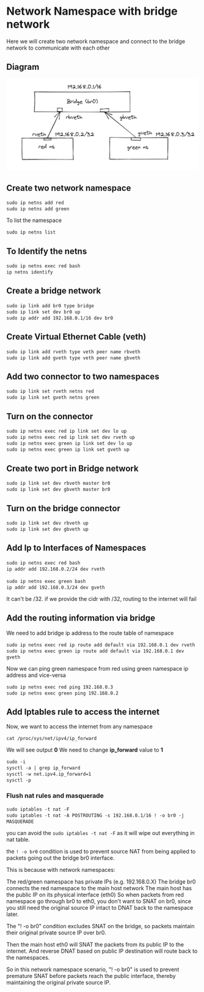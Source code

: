 # Network Namespace with bridge network
Here we will create two network namespace and connect to the bridge network to communicate with each other

## Diagram
![plot](img/bridgeNetwork.png)

## Create two network namespace
```
sudo ip netns add red
sudo ip netns add green
```
To list the namespace
```
sudo ip netns list
```
## To Identify the netns
```
sudo ip netns exec red bash
ip netns identify
```

## Create a bridge network
```
sudo ip link add br0 type bridge
sudo ip link set dev br0 up
sudo ip addr add 192.168.0.1/16 dev br0
```

## Create Virtual Ethernet Cable (veth)
```
sudo ip link add rveth type veth peer name rbveth
sudo ip link add gveth type veth peer name gbveth
```

## Add two connector to two namespaces
```
sudo ip link set rveth netns red
sudo ip link set gveth netns green
```

## Turn on the connector
```
sudo ip netns exec red ip link set dev lo up
sudo ip netns exec red ip link set dev rveth up
sudo ip netns exec green ip link set dev lo up
sudo ip netns exec green ip link set gveth up
```

## Create two port in Bridge network
```
sudo ip link set dev rbveth master br0
sudo ip link set dev gbveth master br0
```

## Turn on the bridge connector
```
sudo ip link set dev rbveth up
sudo ip link set dev gbveth up
```

## Add Ip to Interfaces of Namespaces
```
sudo ip netns exec red bash
ip addr add 192.168.0.2/24 dev rveth

sudo ip netns exec green bash
ip addr add 192.168.0.3/24 dev gveth
```

It can't be /32. if we provide the cidr with /32, routing to the internet will fail

## Add the routing information via bridge
We need to add bridge ip address to the route table of namespace
```
sudo ip netns exec red ip route add default via 192.168.0.1 dev rveth
sudo ip netns exec green ip route add default via 192.168.0.1 dev gveth
```

Now we can ping green namespace from red using green namespace ip address and vice-versa

```
sudo ip netns exec red ping 192.168.0.3
sudo ip netns exec green ping 192.168.0.2
```


## Add Iptables rule to access the internet
Now, we want to access the internet from any namespace
```
cat /proc/sys/net/ipv4/ip_forward
```
We will see output **0** We need to change **ip_forward** value to **1**
```
sudo -i
sysctl -a | grep ip_forward
sysctl -w net.ipv4.ip_forward=1
sysctl -p
```

### Flush nat rules and masquerade
```
sudo iptables -t nat -F
sudo iptables -t nat -A POSTROUTING -s 192.168.0.1/16 ! -o br0 -j MASQUERADE
```

you can avoid the ```sudo iptables -t nat -F``` as it will wipe out everything in nat table.

the ```! -o br0``` condition is used to prevent source NAT from being applied to packets going out the bridge br0 interface.

This is because with network namespaces:

The red/green namespace has private IPs (e.g. 192.168.0.X)
The bridge br0 connects the red namespace to the main host network
The main host has the public IP on its physical interface (eth0)
So when packets from red namespace go through br0 to eth0, you don't want to SNAT on br0, since you still need the original source IP intact to DNAT back to the namespace later.

The "! -o br0" condition excludes SNAT on the bridge, so packets maintain their original private source IP over br0.

Then the main host eth0 will SNAT the packets from its public IP to the internet. And reverse DNAT based on public IP destination will route back to the namespaces.

So in this network namespace scenario, "! -o br0" is used to prevent premature SNAT before packets reach the public interface, thereby maintaining the original private source IP.
